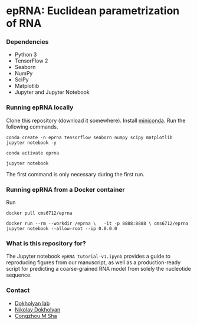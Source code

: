 # epRNA: Euclidean parametrization of RNA #

### Dependencies ###

* Python 3
* TensorFlow 2
* Seaborn
* NumPy
* SciPy
* Matplotlib
* Jupyter and Jupyter Notebook

### Running epRNA locally ###
Clone this repository (download it somewhere). Install [miniconda](https://docs.conda.io/en/latest/miniconda.html). Run the following commands.

`conda create -n eprna tensorflow seaborn numpy scipy matplotlib jupyter notebook -y`

`conda activate eprna`

`jupyter notebook`

The first command is only necessary during the first run.

### Running epRNA from a Docker container ###
Run 

`docker pull cms6712/eprna`


`docker run --rm --workdir /eprna \  
  -it -p 8888:8888 \
  cms6712/eprna jupyter notebook --allow-root --ip 0.0.0.0`

### What is this repository for? ###

The Jupyter notebook `epRNA tutorial-v1.ipynb` provides a guide to reproducing figures from our manuscript, 
as well as a production-ready script for predicting a coarse-grained RNA model from solely the nucleotide sequence.

### Contact ###

* [Dokholyan lab](https://dokhlab.med.psu.edu/)
* [Nikolay Dokholyan](mailto:dokh@psu.edu)
* [Congzhou M Sha](mailto:cms6712@psu.edu)
